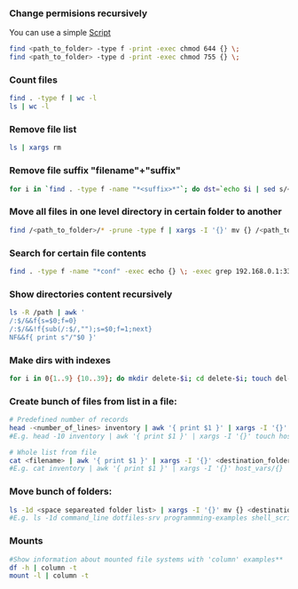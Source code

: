 ### Change permisions recursively 
You can use a simple [Script](https://github.com/keepbot/shell_scripts/blob/master/permissions/default.sh "Change permissions to default")
```bash
find <path_to_folder> -type f -print -exec chmod 644 {} \;
find <path_to_folder> -type d -print -exec chmod 755 {} \;
```
### Count files
```bash
find . -type f | wc -l
ls | wc -l
```
### Remove file list
```bash
ls | xargs rm
```
### Remove file suffix "filename"+"suffix"
```bash
for i in `find . -type f -name "*<suffix>*"`; do dst=`echo $i | sed s/<suffix>//`;mv $i $dst; done
```
### Move all files in one level directory in certain folder to another
```bash
find /<path_to_folder>/* -prune -type f | xargs -I '{}' mv {} /<path_to_destination_folder>/archive/.
```
### Search for certain file contents
```bash
find . -type f -name "*conf" -exec echo {} \; -exec grep 192.168.0.1:3389 {} \;
```
### Show directories content recursively
```bash
ls -R /path | awk '
/:$/&&f{s=$0;f=0}
/:$/&&!f{sub(/:$/,"");s=$0;f=1;next}
NF&&f{ print s"/"$0 }'
```
### Make dirs with indexes
```bash
for i in 0{1..9} {10..39}; do mkdir delete-$i; cd delete-$i; touch del-file-$i; cd ..; done
```
###  Create bunch of files from list in a file:
```bash
# Predefined number of records
head -<number_of_lines> inventory | awk '{ print $1 }' | xargs -I '{}' <destination_folder>/{}
#E.g. head -10 inventory | awk '{ print $1 }' | xargs -I '{}' touch host_vars/{}

# Whole list from file
cat <filename> | awk '{ print $1 }' | xargs -I '{}' <destination_folder>/{}
#E.g. cat inventory | awk '{ print $1 }' | xargs -I '{}' host_vars/{}
```
### Move bunch of folders:
```bash
ls -1d <space separeated folder list> | xargs -I '{}' mv {} <destination>
#E.g. ls -1d command_line dotfiles-srv programmming-examples shell_scripts | xargs -I '{}' mv {} github/
```
### Mounts
```bash
#Show information about mounted file systems with 'column' examples**
df -h | column -t
mount -l | column -t
```
